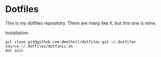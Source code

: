 # Dotfiles

This is my dotfiles repository. There are many like it, but this one is mine.

Installation:

    git clone git@github.com:dmulholl/dotfiles.git ~/.dotfiles
    source ~/.dotfiles/dotfuncs.sh
    dot init
